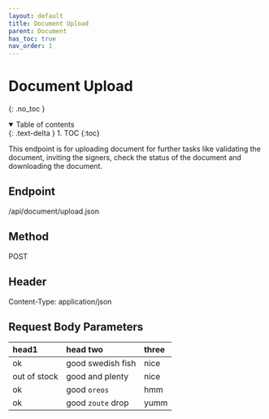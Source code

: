 ```yaml
---
layout: default
title: Document Upload
parent: Document
has_toc: true
nav_order: 1
---
```


# Document Upload
{: .no_toc }

<details open markdown="block">
  <summary>
    Table of contents
  </summary>
  {: .text-delta }
1. TOC
{:toc}
</details>

This endpoint is for uploading document for further tasks like validating the document, inviting the signers, check the status of the document and downloading the document.

## Endpoint
/api/document/upload.json

## Method
POST

## Header
Content-Type: application/json

## Request Body Parameters

| head1        | head two          | three |
|:-------------|:------------------|:------|
| ok           | good swedish fish | nice  |
| out of stock | good and plenty   | nice  |
| ok           | good `oreos`      | hmm   |
| ok           | good `zoute` drop | yumm  |
